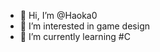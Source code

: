 - 👋 Hi, I’m @Haoka0
- 👀 I’m interested in game design
- 🌱 I’m currently learning #C

<!---
Haoka0/Haoka0 is a ✨ special ✨ repository because its `README.md` (this file) appears on your GitHub profile.
You can click the Preview link to take a look at your changes.
--->
